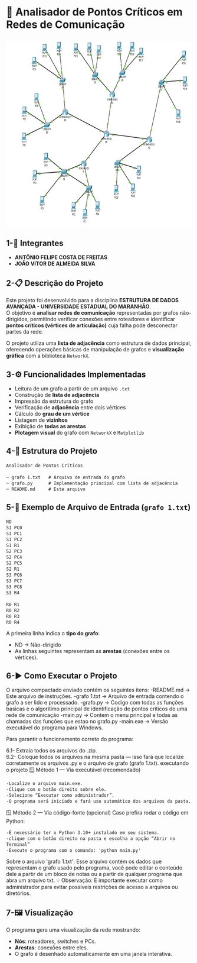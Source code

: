 # 🧠 Analisador de Pontos Críticos em Redes de Comunicação
##
<p align="center">
  <img width="900" height="500" alt="image" src="Rede_de_Comunicação.png"/>
</p>

## 1-👥 Integrantes
- **ANTÔNIO FELIPE COSTA DE FREITAS**
- **JOÃO VITOR DE ALMEIDA SILVA** 



## 2-📋 Descrição do Projeto
Este projeto foi desenvolvido para a disciplina **ESTRUTURA DE DADOS AVANÇADA - UNIVERSIDADE ESTADUAL DO MARANHÃO**.  
O objetivo é **analisar redes de comunicação** representadas por grafos não-dirigidos, permitindo verificar conexões entre roteadores e identificar **pontos críticos (vértices de articulação)** cuja falha pode desconectar partes da rede.

O projeto utiliza uma **lista de adjacência** como estrutura de dados principal, oferecendo operações básicas de manipulação de grafos e **visualização gráfica** com a biblioteca `NetworkX`.


## 3-⚙️ Funcionalidades Implementadas
- Leitura de um grafo a partir de um arquivo `.txt`
- Construção de **lista de adjacência**
- Impressão da estrutura do grafo
- Verificação de **adjacência** entre dois vértices
- Cálculo do **grau de um vértice**
- Listagem de **vizinhos**
- Exibição de **todas as arestas**
- **Plotagem visual** do grafo com `NetworkX` e `Matplotlib`


## 4-🧩 Estrutura do Projeto
```text
Analisador de Pontos Criticos

─ grafo 1.txt   # Arquivo de entrada do grafo
─ grafo.py      # Implementação principal com lista de adjacência
─ README.md     # Este arquivo
```

## 5-📄 Exemplo de Arquivo de Entrada (`grafo 1.txt`)
```text
ND
S1 PC0
S1 PC1
S1 PC2
S1 R1
S2 PC3
S2 PC4
S2 PC5
S2 R1
S3 PC6
S3 PC7
S3 PC8
S3 R4

R0 R1
R0 R2
R0 R3
R0 R4
```
A primeira linha indica o **tipo do grafo**:
- ND → Não-dirigido    
- As linhas seguintes representam as **arestas** (conexões entre os vértices).


## 6-▶️ Como Executar o Projeto
O arquivo compactado enviado contém os seguintes itens:
-README.md → Este arquivo de instruções.
-grafo 1.txt → Arquivo de entrada contendo o grafo a ser lido e processado.
-grafo.py → Codigo com todas as funções basicas e o algoritimo principal de identificação de pontos criticos de uma rede de comunicação
-main.py → Contem o menu principal e todas as chamadas das funções que estao no grafo.py
-main.exe → Versão executável do programa para Windows.

Para garantir o funcionamento correto do programa:

6.1- Extraia todos os arquivos do .zip.
<br>
6.2- Coloque todos os arquivos na mesma pasta — isso fará que localize corretamente os arquivos .py e o arquivo de grafo (grafo 1.txt).
executando o projeto
🪟 Método 1 — Via executável (recomendado)
```text
-Localize o arquivo main.exe.
-Clique com o botão direito sobre ele.
-Selecione “Executar como administrador”.
-O programa será iniciado e fará uso automático dos arquivos da pasta.
```
🪟 Método 2 — Via código-fonte (opcional)
Caso prefira rodar o código em Python:
```text
-É necessário ter o Python 3.10+ instalado em seu sistema.
-clique com o botão direito na pasta e escolha a opção “Abrir no Terminal”
-Execute o programa com o comando: 'python main.py'
```

Sobre o arquivo 'grafo 1.txt':
Esse arquivo contém os dados que representam o grafo usado pelo programa, você pode editar o conteúdo dele a partir de um bloco de notas ou a partir de qualquer programa que abra um arquivo txt.
💡 Observação: É importante executar como administrador para evitar possíveis restrições de acesso a arquivos ou diretórios.

## 7-🖼️ Visualização
O programa gera uma visualização da rede mostrando:
- **Nós**: roteadores, switches e PCs.
- **Arestas**: conexões entre eles.  
- O grafo é desenhado automaticamente em uma janela interativa.
